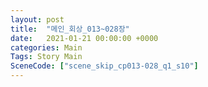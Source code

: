 ```yaml
---
layout: post
title:  "메인_회상_013~028장"
date:   2021-01-21 00:00:00 +0000
categories: Main
Tags: Story Main
SceneCode: ["scene_skip_cp013-028_q1_s10"]
---
```

